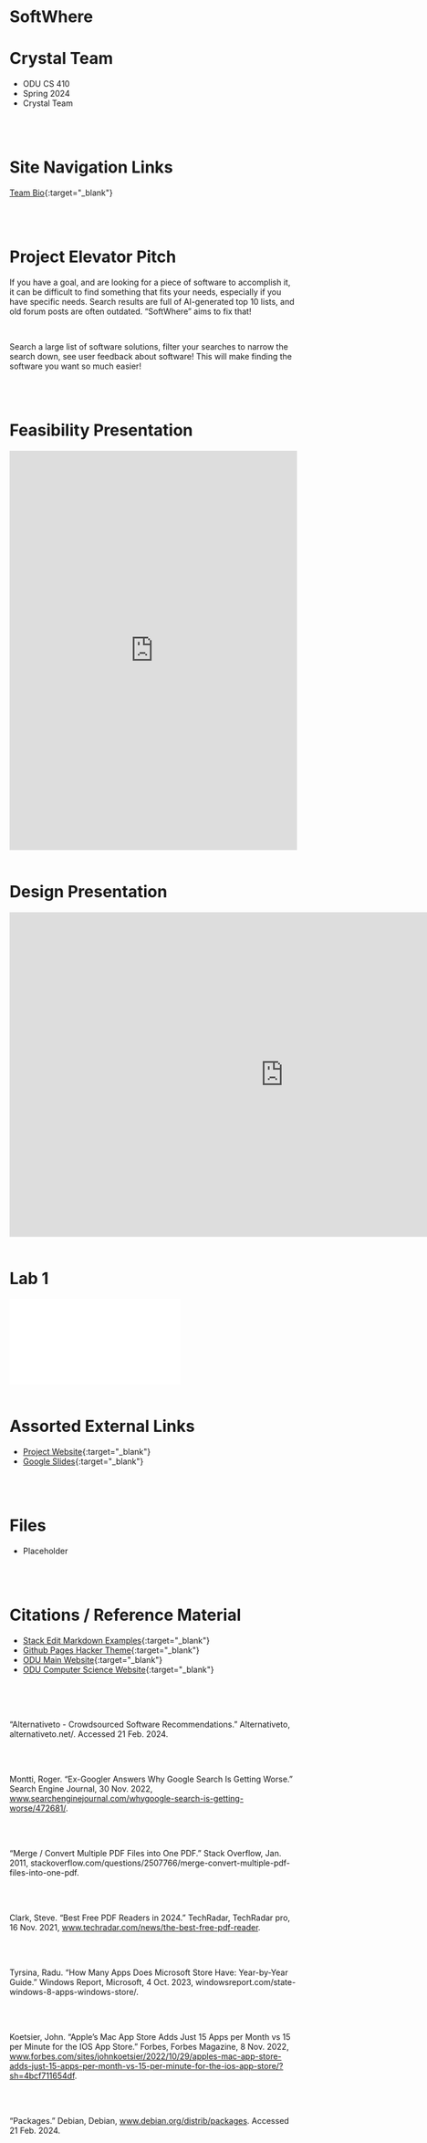 # SoftWhere

# Crystal Team
- ODU CS 410
- Spring 2024
- Crystal Team


<br>
<br>

# Site Navigation Links
[Team Bio](team_bio.md){:target="_blank"}


<br>
<br>


# Project Elevator Pitch
If you have a goal, and are looking for a piece of software to accomplish it, it can be difficult to find something that fits your needs, especially if you have specific needs. Search results are full of AI-generated top 10 lists, and old forum posts are often outdated. “SoftWhere” aims to fix that!

<br>

Search a large list of software solutions, filter your searches to narrow the search down, see user feedback about software! This will make finding the software you want so much easier!


<br>
<br>

# Feasibility Presentation
<iframe
src="https://docs.google.com/presentation/d/e/2PACX-1vSaeoCPtZjtZ9KiRrefxHxsNMJFQV60elhntqqDzTHL3oQ_2MmSTsSll9bGQTXRbAE26xRX7lCCEf06/embed?start=true&loop=true&delayms=3000"
frameborder="0"
height="700"
width="100%"
allowfullscreen="true"
mozallowfullscreen="true"
webkitallowfullscreen="true">
</iframe>

<br>
<br>

# Design Presentation
<iframe src="https://docs.google.com/presentation/d/e/2PACX-1vQHAQOmdewpQK-Byc6OzqNkcqxZnLjRMvstPZ1pFkpnJCTwnJN4CehnHMbi_blBwf_gio1JYNreka9d/embed?start=true&loop=true&delayms=3000" frameborder="0" width="960" height="569" allowfullscreen="true" mozallowfullscreen="true" webkitallowfullscreen="true"></iframe>
<br>
<br>

# Lab 1

<!-- Learned from: https://stackoverflow.com/questions/39777166/display-pdf-image-in-markdown -->
<object data="Crystal_Group_Lab_1.pdf" type="application/pdf" width="700px" height="700px">
    <embed src="Crystal_Group_Lab_1.pdf">
    </embed>
</object>

<br>
<br>

# Assorted External Links
- [Project Website](https://rgera002.github.io/Spring-2024-Crystal-Team-CS410/){:target="_blank"}
- [Google Slides](https://docs.google.com/presentation/d/1V-B-J1mgXTi4ozUaZv1W4ieMAi7zzdfW2sztKeJuYuo/edit#slide=id.p){:target="_blank"}

<br>
<br>

# Files
- Placeholder

<br>
<br>


# Citations / Reference Material
- [Stack Edit Markdown Examples](https://stackedit.io/app#){:target="_blank"}
- [Github Pages Hacker Theme](https://pages-themes.github.io/hacker/){:target="_blank"}
- [ODU Main Website](https://www.odu.edu/){:target="_blank"}
- [ODU Computer Science Website](https://www.odu.edu/computer-science){:target="_blank"}

<br>
<br>
<br>


“Alternativeto - Crowdsourced Software Recommendations.” Alternativeto, alternativeto.net/. Accessed 21 Feb. 2024.

<br>
<br>

Montti, Roger. “Ex-Googler Answers Why Google Search Is Getting Worse.” Search Engine Journal, 30 Nov. 2022, www.searchenginejournal.com/whygoogle-search-is-getting-worse/472681/.

<br>
<br>

“Merge / Convert Multiple PDF Files into One PDF.” Stack Overflow, Jan. 2011, stackoverflow.com/questions/2507766/merge-convert-multiple-pdf-files-into-one-pdf.

<br>
<br>

Clark, Steve. “Best Free PDF Readers in 2024.” TechRadar, TechRadar pro, 16 Nov. 2021, www.techradar.com/news/the-best-free-pdf-reader.

<br>
<br>

Tyrsina, Radu. “How Many Apps Does Microsoft Store Have: Year-by-Year Guide.” Windows Report, Microsoft, 4 Oct. 2023, windowsreport.com/state-windows-8-apps-windows-store/.

<br>
<br>

Koetsier, John. “Apple’s Mac App Store Adds Just 15 Apps per Month vs 15 per Minute for the IOS App Store.” Forbes, Forbes Magazine, 8 Nov. 2022, www.forbes.com/sites/johnkoetsier/2022/10/29/apples-mac-app-store-adds-just-15-apps-per-month-vs-15-per-minute-for-the-ios-app-store/?sh=4bcf711654df.

<br>
<br>

“Packages.” Debian, Debian, www.debian.org/distrib/packages. Accessed 21 Feb. 2024.

<br>
<br>
